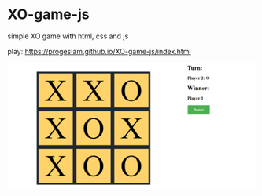 # XO-game-js
simple XO game with html, css and js


play: https://progeslam.github.io/XO-game-js/index.html


<img src="1.png">
